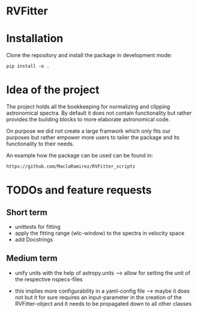 # RVFitter

# Installation

Clone the repository and install the package in development mode:

```
pip install -e .
```

# Idea of the project

The project holds all the bookkeeping for normalizing and clipping astronomical spectra. By default it does not contain functionality but rather provides the building blocks to more elaborate astronomical code.

On purpose we did not create a large framwork which only fits our purposes but rather empower more users to tailer the package and its functionality to their needs.

An example how the package can be used can be found in:
```
https://github.com/MaclaRamirez/RVFitter_scripts
```

# TODOs and feature requests

## Short term

* unittests for fitting
* apply the fitting range (wlc-window) to the spectra in velocity space
* add Docstrings


## Medium term
* unify units with the help of astropy.units
  --> allow for setting the unit of the respective nspecs-files

* this implies more configurability in a yaml-config file
  --> maybe it does not but it for sure requires an input-parameter in the creation of the RVFitter-object and it needs to be propagated down to all other classes

